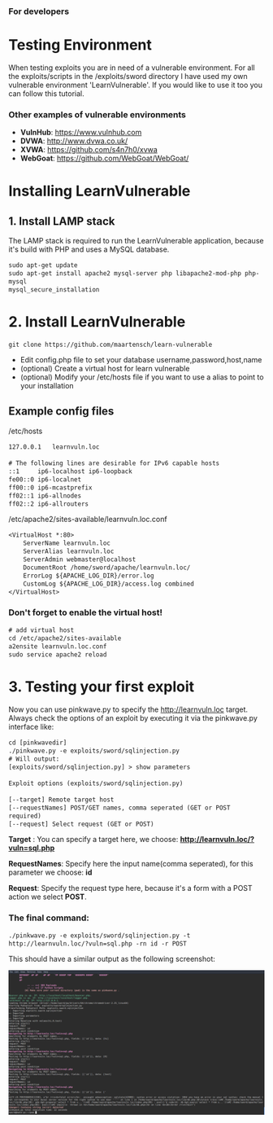 <h3>For developers</h3>

<h1 align="">Testing Environment</h1>
  <p align="">
    When testing exploits you are in need of a vulnerable environment. For all the exploits/scripts in the /exploits/sword directory I have used my own vulnerable environment 'LearnVulnerable'. If you would like to use it too you can follow this tutorial.

### Other examples of vulnerable environments
- **VulnHub**: https://www.vulnhub.com
- **DVWA**: http://www.dvwa.co.uk/
- **XVWA**: https://github.com/s4n7h0/xvwa
- **WebGoat**: https://github.com/WebGoat/WebGoat/


Installing LearnVulnerable
==============

## 1\. Install LAMP stack
The LAMP stack is required to run the LearnVulnerable application, because it's build with PHP and uses a MySQL database.





```
sudo apt-get update
sudo apt-get install apache2 mysql-server php libapache2-mod-php php-mysql
mysql_secure_installation
```

2\. Install LearnVulnerable
=============

```
git clone https://github.com/maartensch/learn-vulnerable
```

- Edit config.php file to set your database username,password,host,name
- (optional) Create a virtual host for learn vulnerable
- (optional) Modify your /etc/hosts file if you want to use a alias to point to your installation

## Example config files

/etc/hosts
```
127.0.0.1   learnvuln.loc

# The following lines are desirable for IPv6 capable hosts
::1     ip6-localhost ip6-loopback
fe00::0 ip6-localnet
ff00::0 ip6-mcastprefix
ff02::1 ip6-allnodes
ff02::2 ip6-allrouters
```
/etc/apache2/sites-available/learnvuln.loc.conf 
```
<VirtualHost *:80>
    ServerName learnvuln.loc
    ServerAlias learnvuln.loc
    ServerAdmin webmaster@localhost
    DocumentRoot /home/sword/apache/learnvuln.loc/
    ErrorLog ${APACHE_LOG_DIR}/error.log
    CustomLog ${APACHE_LOG_DIR}/access.log combined
</VirtualHost>
```

### Don't forget to enable the virtual host!
```
# add virtual host 
cd /etc/apache2/sites-available
a2ensite learnvuln.loc.conf
sudo service apache2 reload
```

3\. Testing your first exploit
=======================
Now you can use pinkwave.py to specify the http://learnvuln.loc target. Always check the options of an exploit by executing it via the pinkwave.py interface like:
```
cd [pinkwavedir]
./pinkwave.py -e exploits/sword/sqlinjection.py
# Will output:
[exploits/sword/sqlinjection.py] > show parameters

Exploit options (exploits/sword/sqlinjection.py)

[--target] Remote target host
[--requestNames] POST/GET names, comma seperated (GET or POST required)
[--request] Select request (GET or POST)
```

**Target** :
You can specify a target here, we choose: **http://learnvuln.loc/?vuln=sql.php**
 
**RequestNames**: Specify here the input name(comma seperated), for this parameter we choose: **id**

**Request**: Specify the request type here, because it's a form with a POST action we select **POST**.


### The final command:
```
./pinkwave.py -e exploits/sword/sqlinjection.py -t http://learnvuln.loc/?vuln=sql.php -rn id -r POST
```
This should have a similar output as the following screenshot:

![Image of test](../images/local-test-output.png)

